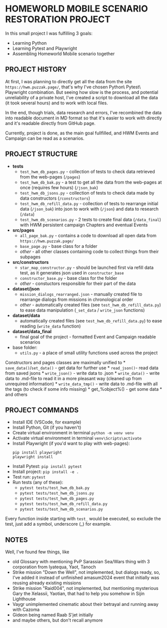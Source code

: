 # HOMEWORLD MOBILE SCENARIO RESTORATION PROJECT

In this small project I was fulfilling 3 goals:

* Learning Python
* Learning Pytest and Playwright
* Assembling Homeworld Mobile scenario together

## PROJECT HISTORY
At first, I was planning to directly get all the data from the site `https://hwm.puzzak.page/`, that's why I've chosen Python\ Pytest\ Playwright combination. But seeing how slow is the process, and potential unreliability of a private host, I've created a script to download all the data (it took several hours) and to work 
with local files.

In the end, though trials, data research and errors, I've recombined the data into readable document in MD format so that it's easier to work with directly and it's readable directly from GitHub page.

Currently, project is done, as the main goal fullfilled, and HWM Events and Campaign can be read as a scenarios.


## PROJECT STRUCTURE

* **tests**
    * `test_hwm_db_pages.py` - collection of tests to check data retrieved from the web-pages (`/pages`)
    * `test_hwm_db_bak.py` - a test to get all the data from the web-pages at once (requires few hours) (`/json_bak`)
    * `test_hwm_db_jsons.py` - collection of tests to check data made by data constructors (`/constructors`)
    * `test_hwm_db_refill_data.py` - collection of tests to rearrange initial data (`/json_bak`) into json to work with (`/json`) and data to research (`/data`)
    * `test_hwm_db_scenarios.py` - 2 tests to create final data (`/data_final`) with HWM persistent campaign Chapters and eventual Events
* **src/pages**
    * `all_page_bak.py` - contains a code to download all open data from `https://hwm.puzzak.page/`
    * `base_page.py` - base class for a folder
    * _other_ - all other classes containing code to collect things from their subpages
* **src/constructors**
    * `star_map_constructor.py` - should be launched first via refill data test, as it generates json used in `constructor_base`
    * `constructor_base.py` - base class for the folder
    * _other_ - constuctors responsible for their part of the data
* **dataset/json**
    * `mission_dialogs_rearranged.json` - manually created file to rearrange dialogs from missions in chronological order
    * _other_ - automatically created files (see `test_hwm_db_refill_data.py`) to ease data manipulation (`_set_data` / `write_json` functions)
* **dataset/data**
    * automatically created files (see `test_hwm_db_refill_data.py`) to ease reading (`write_data` function)
* **dataset/data_final**
    * final goal of the project - formatted Event and Campaign readable scenarios
* base folder:
    * `utils.py` - a place of small utility functions used across the project

Constructors and pages classes are maximally unified to 
    * `save_data()`/`set_data()` - get data for further use
    * `read_json()`- read data from saved jsons
    * `write_json()` - write data to .json
    * `write_data()` - write data to .md-file to read it in a more pleasant way (cleaned up from unrequired information)
    * `write_data_tmp()` - write data to .md-file with all the tags (to check if some info missing)
    * get_%object%() - get some data
    * and others


## PROJECT COMMANDS

* Install IDE (VSCode, for example)
* Install Python, Git (if you haven't)
* Create virtual environment in terminal
    ```python -m venv venv```
* Activate virtual environment in terminal
    ```venv\Scripts\activate```
* Install Playwright (if you'd want to play with web-pages):
    ```
    pip install playwright
    playwright install
    ```
* Install Pytest:
    ```pip install pytest```
* Install project:
    ```pip install -e .```
* Test run:
    ```pytest```
* Run tests (any of these):
    * ```pytest tests/test_hwm_db_bak.py```
    * ```pytest tests/test_hwm_db_jsons.py```
    * ```pytest tests/test_hwm_db_pages.py```
    * ```pytest tests/test_hwm_db_refill_data.py```
    * ```pytest tests/test_hwm_db_scenarios.py```

Every function inside starting with `test_` would be executed, so exclude the test, just add a symbol, underscore (_) for example.

## NOTES
Well, I've found few things, like
* old Glossary with mentioning PvP Sarassian Sea/Wars thing with 3 corporation from Iyatequa, Yaot, Tanoch
* Strike mission "Down the Well", not implemented, but dialogs ready, so, I've added it instead of unfinished amasum2024 event that initially was reusing already existing missions
* Strike mission "Raid004", not implemented, but mentioning mysterious Gary the Xelassii, Yaotian, that had to help you somehow in Sijin Lighthouse
* Vaygr unimplemented cinematic about their betrayal and running away with Cazoma
* Gideon being named Raab S'jet initially
* and maybe others, but don't recall anymore